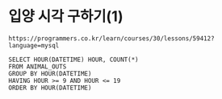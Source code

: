# 입양 시각 구하기(1)



```
https://programmers.co.kr/learn/courses/30/lessons/59412?language=mysql
```



```
SELECT HOUR(DATETIME) HOUR, COUNT(*)
FROM ANIMAL_OUTS
GROUP BY HOUR(DATETIME)
HAVING HOUR >= 9 AND HOUR <= 19
ORDER BY HOUR(DATETIME)
```

